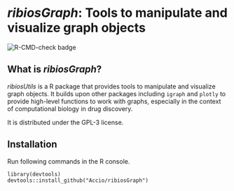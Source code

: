 *ribiosGraph*: Tools to manipulate and visualize graph objects
===

![R-CMD-check badge](https://github.com/bedapub/ribiosGraph/workflows/R-CMD-check/badge.svg)

## What is *ribiosGraph*?

*ribiosUtils* is a R package that provides tools to manipulate and visualize graph objects. It builds upon other packages including `igraph` and `plotly` to provide high-level functions to work with graphs, especially in the context of computational biology in drug discovery.

It is distributed under the GPL-3 license.

## Installation

Run following commands in the R console.

```{R}
library(devtools)
devtools::install_github("Accio/ribiosGraph")
```
